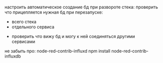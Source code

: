 настроить автоматическое создание бд при развороте стека:
проверить что прицепляется нужная бд при перезапуске:
 - всего стека
 - отдельного сервиса
+ проверить что вижу бд и могу к ней соединяться другими сервисами


не забыть про: node-red-contrib-influxd
npm install node-red-contrib-influxdb